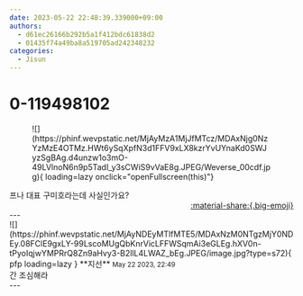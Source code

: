 ```yaml
---
date: 2023-05-22 22:48:39.339000+09:00
authors:
  - d61ec26166b292b5a1f412bdc61838d2
  - 01435f74a49ba8a519705ad242348232
categories:
  - Jisun
---
```


# 0-119498102

<div class="post-container" markdown="1">
<div class="content-container md-sidebar__scrollwrap" markdown="1">


<figure markdown="1">
![](https://phinf.wevpstatic.net/MjAyMzA1MjJfMTcz/MDAxNjg0NzYzMzE4OTMz.HWt6ySqXpfN3d1FFV9xLX8kzrYvUYnaKd0SWJyzSgBAg.d4unzw1o3mO-49LVlnoN6n9p5TadI_y3sCWiS9vVaE8g.JPEG/Weverse_00cdf.jpg){ loading=lazy onclick="openFullscreen(this)"}
</figure>
프나 대표 구미호라는데 사실인가요?

</div>
</div>

<div style="text-align: right;" markdown="1">
<a href="https://weverse.io/fromis9/fanpost/0-119498102" style="text-align: right;">:material-share:{.big-emoji}</a>
</div>
---

<div class="comments-container md-sidebar__scrollwrap" markdown="1">
<div class="comment" markdown="1">
<div class='id-container' markdown="1">
![](https://phinf.wevpstatic.net/MjAyNDEyMTlfMTE5/MDAxNzM0NTgzMjY0NDEy.08FClE9gxLY-99LscoMUgQbKnrVicLFFWSqmAi3eGLEg.hXV0n-tPyoIqjwYMPRrQ8Zn9aHvy3-B2llL4LWAZ_bEg.JPEG/image.jpg?type=s72){ pfp loading=lazy }
**<span class="artist">지선</span>** <small>May 22 2023, 22:49</small><br>
</div>
<div class='comment-body' markdown="1">
간 조심해라
</div>
</div>
</div>
---
